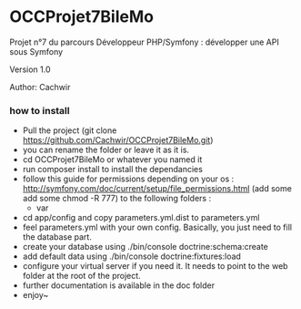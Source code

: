 # OCCProjet7BileMo

Projet n°7 du parcours Développeur PHP/Symfony : développer une API sous Symfony

Version 1.0

Author: Cachwir

### how to install

- Pull the project (git clone https://github.com/Cachwir/OCCProjet7BileMo.git)
- you can rename the folder or leave it as it is.
- cd OCCProjet7BileMo or whatever you named it
- run composer install to install the dependancies
- follow this guide for permissions depending on your os : http://symfony.com/doc/current/setup/file_permissions.html (add some add some chmod -R 777) to the following folders :
   - var
- cd app/config and copy parameters.yml.dist to parameters.yml
- feel parameters.yml with your own config. Basically, you just need to fill the database part.
- create your database using ./bin/console doctrine:schema:create
- add default data using ./bin/console doctrine:fixtures:load
- configure your virtual server if you need it. It needs to point to the web folder at the root of the project.
- further documentation is available in the doc folder
- enjoy~